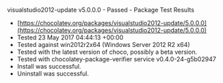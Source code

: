 visualstudio2012-update v5.0.0.0 - Passed - Package Test Results
 * [https://chocolatey.org/packages/visualstudio2012-update/5.0.0.0](https://chocolatey.org/packages/visualstudio2012-update/5.0.0.0)
 * Tested 23 May 2017 04:44:13 +00:00
 * Tested against win2012r2x64 (Windows Server 2012 R2 x64)
 * Tested with the latest version of choco, possibly a beta version.
 * Tested with chocolatey-package-verifier service v0.4.0-24-g5b02947
 * Install was successful.
 * Uninstall was successful.